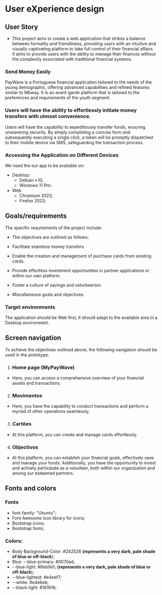 # User eXperience design

## User Story

- This project aims to create a web application that strikes a balance between formality and friendliness, providing users with an intuitive and visually captivating platform to take full control of their financial affairs. It aims to provide users with the ability to manage their finances without the complexity associated with traditional financial systems.

### Send Money Easily

PayWave is a Portuguese financial application tailored to the needs of the young demographic, offering advanced capabilities and refined features similar to Mbway. It is an avant-garde platform that is tailored to the preferences and requirements of the youth segment.
### Users will have the ability to effortlessly initiate money transfers with utmost convenience.
Users will have the capability to expeditiously transfer funds, ensuring unwavering security. By simply completing a concise form and subsequently executing a single click, a token will be promptly dispatched to their mobile device via SMS, safeguarding the transaction process.

### Accessing the Application on Different Devices

We need the our app to be available on:
- Desktop:
    * Debian v.10;
    * Windows 11 Pro:
- Web 
    * Chromium 2023;
    * Firefox 2023;

## Goals/requirements

The specific requirements of the project include:

* The objectives are outlined as follows:

* Facilitate seamless money transfers.
* Enable the creation and management of purchase cards from existing cards.
* Provide effortless investment opportunities in partner applications or within our own platform.
* Foster a culture of savings and volunteerism.
* Miscellaneous goals and objectives.

### Target environments

The application should be Web first, it should adapt to the available area in a Desktop environment.


## Screen navigation

To achieve the objectives outlined above, the following navigation should be used in the prototype:
1.	### Home page (MyPayWave)
- Here, you can access a comprehensive overview of your financial assets and transactions.
2.  ### Movimentos
- Here, you have the capability to conduct transactions and perform a myriad of other operations seamlessly.
3.  ### Cartões
- At this platform, you can create and manage cards effortlessly.
4.  ### Objectivos
- At this platform, you can establish your financial goals, effectively save and manage your funds. Additionally, you have the opportunity to invest and actively participate as a volunteer, both within our organization and among our esteemed partners.
## Fonts and colors

### Fonts

* font-family: "Ubuntu";
*  Font Awesome icon library for icons;
*  Bootstrap icons;
*  Bootstrap fonts;

### Colors:

* Body Background-Color: #242526 **(represents a very dark, pale shade of blue or off-black**);
* Blue: --blue-primary: #0070ad;
*   --blue-light: #8eb9e1; **(represents a very dark, pale shade of blue or off-black**);
*   --blue-lightest: #e4eef7;
*   --white: #e4e6eb;
*   --black-light: #161616;
